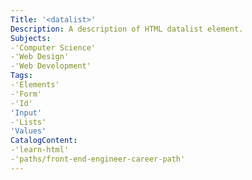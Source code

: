 ```yaml
---
Title: '<datalist>'
Description: A description of HTML datalist element. 
Subjects: 
-'Computer Science'
-'Web Design'
-'Web Development'
Tags:
-'Elements'
-'Form'
-'Id'
'Input'
-'Lists'
'Values'
CatalogContent: 
-'learn-html'
-'paths/front-end-engineer-career-path'
---
```

